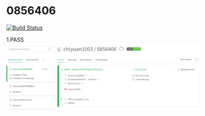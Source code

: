 # 0856406
[![Build Status](https://travis-ci.com/chiyuan1003/0856406.svg?branch=main)](https://travis-ci.com/chiyuan1003/0856406)

1.PASS
![image](https://github.com/chiyuan1003/0856406/blob/main/pic_1.png)
